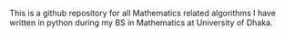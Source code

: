 This is a github repository for all Mathematics related algorithms I have written in python during my BS in Mathematics at University of Dhaka.  
